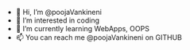 - 👋 Hi, I’m @poojaVankineni
- 👀 I’m interested in coding
- 🌱 I’m currently learning WebApps, OOPS
- 📫 You can reach me @poojaVankineni on GITHUB

<!---
poojaVankineni/poojaVankineni is a ✨ special ✨ repository because its `README.md` (this file) appears on your GitHub profile.
You can click the Preview link to take a look at your changes.
--->
